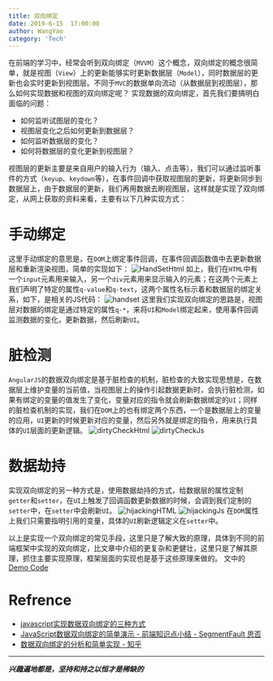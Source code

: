 ```yaml
---
title: 双向绑定
date: 2019-6-15  17:00:00
author: WangYao
category: 'Tech'
---
```

在前端的学习中，经常会听到双向绑定（`MVVM`）这个概念，双向绑定的概念很简单，就是视图（`View`）上的更新能够实时更新数据层（`Model`），同时数据层的更新也会实时更新到视图层。不同于`MVC`的数据单向流动（从数据层到视图层），那么如何实现数据和视图的双向绑定呢？
实现数据的双向绑定，首先我们要搞明白面临的问题：
- 如何监听试图层的变化？
- 视图层变化之后如何更新到数据层？
- 如何监听数据层的变化？
- 如何将数据层的变化更新到视图层？

视图层的更新主要是来自用户的输入行为（输入、点击等），我们可以通过监听事件的方式（`keyup`、`keydown`等），在事件回调中获取视图层的更新，将更新同步到数据层上，由于数据层的更新，我们再用数据去刷视图层，这样就是实现了双向绑定，从网上获取的资料来看，主要有以下几种实现方式：

# 手动绑定
这里手动绑定的意思是，在`DOM`上绑定事件回调，在事件回调函数值中去更新数据层和重新渲染视图，简单的实现如下：
![HandSetHtml](./images/handSetHTML.png)
如上，我们在`HTML`中有一个`input`元素用来输入，另一个`div`元素用来显示输入的元素；在这两个元素上我们声明了特定的属性`q-value`和`q-text`，这两个属性名标示着和数据层的绑定关系，如下，是相关的JS代码：
![handset](./images/handSetJs.png)
这里我们实现双向绑定的思路是，视图层对数据的绑定是通过特定的属性`q-*`，来将`UI`和`Model`绑定起来，使用事件回调监测数据的变化，更新数据，然后刷新`UI`。

# 脏检测
`AngularJS`的数据双向绑定是基于脏检查的机制，脏检查的大致实现思想是，在数据层上维护变量的当前值，当视图层上的操作引起数据更新时，会执行脏检测，如果有绑定的变量的值发生了变化，变量对应的指令就会刷新数据绑定的`UI`；同样的脏检查机制的实现，我们在`DOM`上的也有绑定两个东西，一个是数据层上的变量的应用，`UI`更新的时候更新对应的变量，然后另外就是绑定的指令，用来执行具体的`UI`层面的更新逻辑。
![dirtyCheckHtml](./images/dirtyCheckHTML.png)
![dirtyCheckJs](./images/dirtyCheckJs.png)
# 数据劫持
实现双向绑定的另一种方式是，使用数据劫持的方式，给数据层的属性定制`getter`和`setter`，在`UI`上触发了回调函数更新数据的时候，会调到我们定制的`setter`中，在`setter`中会刷新`UI`。
![hijackingHTML](./images/hiijackingHTML.png)
![hijackingJs](./images/hijackingJs.png)
在`DOM`属性上我们只需要指明引用的变量，具体的`UI`刷新逻辑定义在`setter`中。

以上是实现一个双向绑定的常见手段，这里只是了解大致的原理，具体到不同的前端框架中实现的双向绑定，比文章中介绍的更复杂和更健壮，这里只是了解其原理，抓住主要实现原理，框架层面的实现也是基于这些原理来做的。
文中的[Demo Code](https://github.com/Soyn/demos/tree/master/mvvm)
# Refrence
- [javascript实现数据双向绑定的三种方式](https://jixianqianduan.com/frontend-javascript/2015/11/29/js-data-two-ways-binding.html)
- [JavaScript数据双向绑定的简单演示 - 前端知识点小结 - SegmentFault 思否](https://segmentfault.com/a/1190000004681757)
- [数据双向绑定的分析和简单实现 - 知乎](https://zhuanlan.zhihu.com/p/25464162)

---
***兴趣遍地都是，坚持和持之以恒才是稀缺的***
